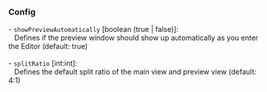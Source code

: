### Config
\- `showPreviewAutomatically` [boolean (true | false)]:<br/>
&nbsp;&nbsp;&nbsp;Defines if the preview window should show up automatically as you enter the Editor (default: true)<br/><br/>
\- `splitRatio` [int:int]:<br/>
&nbsp;&nbsp;&nbsp;Defines the default split ratio of the main view and preview view (default: 4:1)
<br/>
